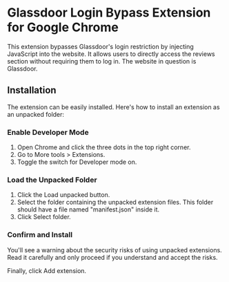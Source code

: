 # Glassdoor Login Bypass Extension for Google Chrome

This extension bypasses Glassdoor's login restriction by injecting JavaScript into the website. It allows users to directly access the reviews section without requiring them to log in. The website in question is Glassdoor.

## Installation

The extension can be easily installed. Here's how to install an extension as an unpacked folder:

### Enable Developer Mode

1. Open Chrome and click the three dots in the top right corner.
2. Go to More tools > Extensions.
3. Toggle the switch for Developer mode on.

### Load the Unpacked Folder

1. Click the Load unpacked button.
2. Select the folder containing the unpacked extension files. This folder should have a file named "manifest.json" inside it.
3. Click Select folder.

### Confirm and Install

You'll see a warning about the security risks of using unpacked extensions. Read it carefully and only proceed if you understand and accept the risks.

Finally, click Add extension.

